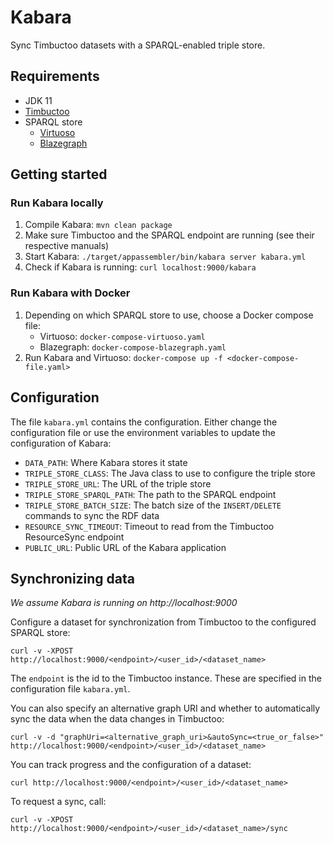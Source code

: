 # Kabara

Sync Timbuctoo datasets with a SPARQL-enabled triple store.

## Requirements

* JDK 11
* [Timbuctoo](https://github.com/HuygensING/timbuctoo.git)
* SPARQL store
    * [Virtuoso](https://github.com/openlink/virtuoso-opensource)
    * [Blazegraph](https://blazegraph.com)

## Getting started

### Run Kabara locally

1. Compile Kabara: `mvn clean package`
2. Make sure Timbuctoo and the SPARQL endpoint are running (see their respective manuals)
3. Start Kabara: `./target/appassembler/bin/kabara server kabara.yml`
4. Check if Kabara is running: `curl localhost:9000/kabara`

### Run Kabara with Docker

1. Depending on which SPARQL store to use, choose a Docker compose file:
    * Virtuoso: `docker-compose-virtuoso.yaml`
    * Blazegraph: `docker-compose-blazegraph.yaml`
2. Run Kabara and Virtuoso: `docker-compose up -f <docker-compose-file.yaml>`

## Configuration

The file `kabara.yml` contains the configuration. Either change the configuration file or use the environment variables
to update the configuration of Kabara:

* `DATA_PATH`: Where Kabara stores it state
* `TRIPLE_STORE_CLASS`: The Java class to use to configure the triple store
* `TRIPLE_STORE_URL`: The URL of the triple store
* `TRIPLE_STORE_SPARQL_PATH`: The path to the SPARQL endpoint
* `TRIPLE_STORE_BATCH_SIZE`: The batch size of the `INSERT/DELETE` commands to sync the RDF data
* `RESOURCE_SYNC_TIMEOUT`: Timeout to read from the Timbuctoo ResourceSync endpoint
* `PUBLIC_URL`: Public URL of the Kabara application

## Synchronizing data

_We assume Kabara is running on http://localhost:9000_

Configure a dataset for synchronization from Timbuctoo to the configured SPARQL store:

```console
curl -v -XPOST http://localhost:9000/<endpoint>/<user_id>/<dataset_name>
```

The `endpoint` is the id to the Timbuctoo instance. These are specified in the configuration file `kabara.yml`.

You can also specify an alternative graph URI and whether to automatically sync the data when the data changes in
Timbuctoo:

```console
curl -v -d "graphUri=<alternative_graph_uri>&autoSync=<true_or_false>" http://localhost:9000/<endpoint>/<user_id>/<dataset_name>
```

You can track progress and the configuration of a dataset:

```console
curl http://localhost:9000/<endpoint>/<user_id>/<dataset_name>
```

To request a sync, call:

```console
curl -v -XPOST http://localhost:9000/<endpoint>/<user_id>/<dataset_name>/sync
```
